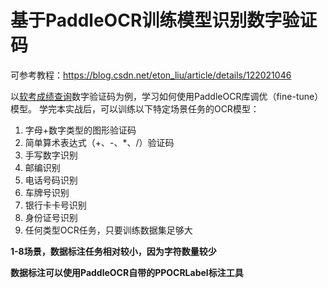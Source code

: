 # 基于PaddleOCR训练模型识别数字验证码
可参考教程：https://blog.csdn.net/eton_liu/article/details/122021046


以[软考成绩查询](https://query.ruankao.org.cn/score/main)数字验证码为例，学习如何使用PaddleOCR库调优（fine-tune）模型。
学完本实战后，可以训练以下特定场景任务的OCR模型：
1. 字母+数字类型的图形验证码
2. 简单算术表达式（+、-、*、/）验证码
3. 手写数字识别
4. 邮编识别
5. 电话号码识别
6. 车牌号识别
7. 银行卡卡号识别
8. 身份证号识别
9. 任何类型OCR任务，只要训练数据集足够大

**1-8场景，数据标注任务相对较小，因为字符数量较少** 

**数据标注可以使用PaddleOCR自带的PPOCRLabel标注工具**